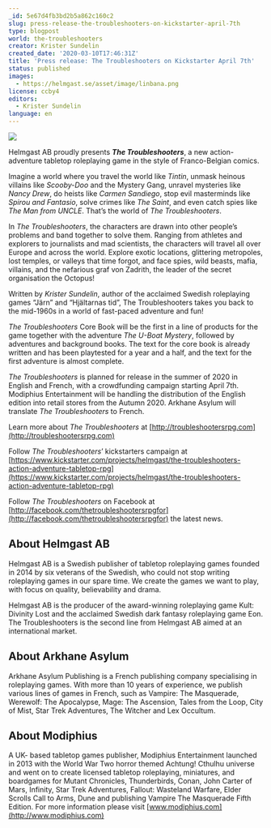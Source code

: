 ```yaml
---
_id: 5e67d4fb3bd2b5a862c160c2
slug: press-release-the-troubleshooters-on-kickstarter-april-7th
type: blogpost
world: the-troubleshooters
creator: Krister Sundelin
created_date: '2020-03-10T17:46:31Z'
title: 'Press release: The Troubleshooters on Kickstarter April 7th'
status: published
images:
  - https://helmgast.se/asset/image/linbana.png
license: ccby4
editors:
  - Krister Sundelin
language: en
---
```

![](https://helmgast.se/asset/image/linbana.png)

Helmgast AB proudly presents **_The Troubleshooters_**, a new action-adventure tabletop roleplaying game in the style of Franco-Belgian comics.

Imagine a world where you travel the world like _Tintin_, unmask heinous villains like _Scooby-Doo_ and the Mystery Gang, unravel mysteries like _Nancy Drew_, do heists like _Carmen Sandiego_, stop evil masterminds like _Spirou and Fantasio_, solve crimes like _The Saint_, and even catch spies like _The Man from UNCLE_. That’s the world of _The Troubleshooters_.

In _The Troubleshooters_, the characters are drawn into other people’s problems and band together to solve them. Ranging from athletes and explorers to journalists and mad scientists, the characters will travel all over Europe and across the world. Explore exotic locations, glittering metropoles, lost temples, or valleys that time forgot, and face spies, wild beasts, mafia, villains, and the nefarious graf von Zadrith, the leader of the secret organisation the Octopus!

Written by _Krister Sundelin_, author of the acclaimed Swedish roleplaying games “Järn” and “Hjältarnas tid”, The Troubleshooters takes you back to the mid-1960s in a world of fast-paced adventure and fun!

_The Troubleshooters_ Core Book will be the first in a line of products for the game together with the adventure _The U-Boat Mystery_, followed by adventures and background books. The text for the core book is already written and has been playtested for a year and a half, and the text for the first adventure is almost complete.

_The Troubleshooters_ is planned for release in the summer of 2020 in English and French, with a crowdfunding campaign starting April 7th. Modiphius Entertainment will be handling the distribution of the English edition into retail stores from the Autumn 2020. Arkhane Asylum will translate _The Troubleshooters_ to French.

Learn more about _The Troubleshooters_ at [http://troubleshootersrpg.com](http://troubleshootersrpg.com)

Follow _The Troubleshooters_’ kickstarters campaign at [https://www.kickstarter.com/projects/helmgast/the-troubleshooters-action-adventure-tabletop-rpg](https://www.kickstarter.com/projects/helmgast/the-troubleshooters-action-adventure-tabletop-rpg)

Follow _The Troubleshooters_ on Facebook at [http://facebook.com/thetroubleshootersrpgfor](http://facebook.com/thetroubleshootersrpgfor) the latest news.

About Helmgast AB
-----------------

Helmgast AB is a Swedish publisher of tabletop roleplaying games founded in 2014 by six veterans of the Swedish, who could not stop writing roleplaying games in our spare time. We create the games we want to play, with focus on quality, believability and drama.

Helmgast AB is the producer of the award-winning roleplaying game Kult: Divinity Lost and the acclaimed Swedish dark fantasy roleplaying game Eon. The Troubleshooters is the second line from Helmgast AB aimed at an international market.

About Arkhane Asylum
---------------------

Arkhane Asylum Publishing is a French publishing company specialising in roleplaying games. With more than 10 years of experience, we publish various lines of games in French, such as Vampire: The Masquerade, Werewolf: The Apocalypse, Mage: The Ascension, Tales from the Loop, City of Mist, Star Trek Adventures, The Witcher and Lex Occultum.

About Modiphius
----------------

A UK- based tabletop games publisher, Modiphius Entertainment launched in 2013 with the World War Two horror themed Achtung! Cthulhu universe and went on to create licensed tabletop roleplaying, miniatures, and boardgames for Mutant Chronicles, Thunderbirds, Conan, John Carter of Mars, Infinity, Star Trek Adventures, Fallout: Wasteland Warfare, Elder Scrolls Call to Arms, Dune and publishing Vampire The Masquerade Fifth Edition. For more information please visit [www.modiphius.com](http://www.modiphius.com)

